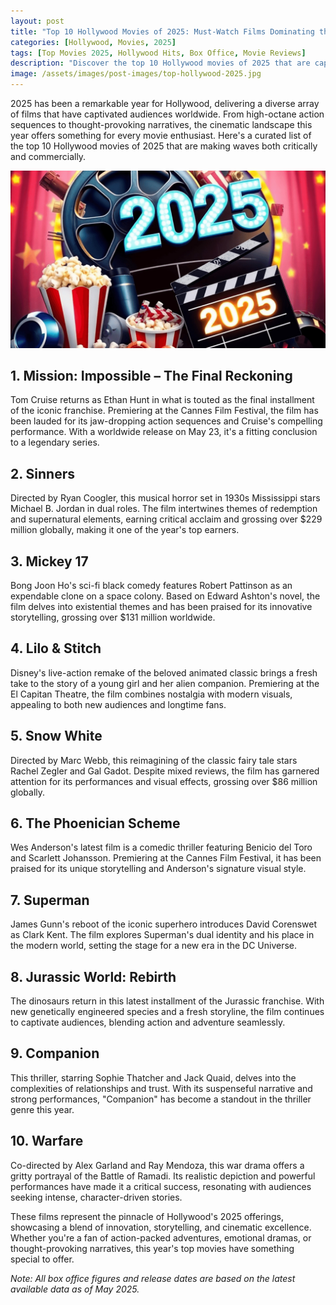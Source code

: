 ```yaml
---
layout: post
title: "Top 10 Hollywood Movies of 2025: Must-Watch Films Dominating the Box Office"
categories: [Hollywood, Movies, 2025]
tags: [Top Movies 2025, Hollywood Hits, Box Office, Movie Reviews]
description: "Discover the top 10 Hollywood movies of 2025 that are captivating audiences worldwide. From action-packed blockbusters to critically acclaimed dramas, explore the films making waves this year."
image: /assets/images/post-images/top-hollywood-2025.jpg
---
```


2025 has been a remarkable year for Hollywood, delivering a diverse array of films that have captivated audiences worldwide. From high-octane action sequences to thought-provoking narratives, the cinematic landscape this year offers something for every movie enthusiast. Here's a curated list of the top 10 Hollywood movies of 2025 that are making waves both critically and commercially.

![Top hollywood movies in 2025 featured image](/assets/images/post-images/top-hollywood-2025.jpg)

## 1. Mission: Impossible – The Final Reckoning

Tom Cruise returns as Ethan Hunt in what is touted as the final installment of the iconic franchise. Premiering at the Cannes Film Festival, the film has been lauded for its jaw-dropping action sequences and Cruise's compelling performance. With a worldwide release on May 23, it's a fitting conclusion to a legendary series.

## 2. Sinners

Directed by Ryan Coogler, this musical horror set in 1930s Mississippi stars Michael B. Jordan in dual roles. The film intertwines themes of redemption and supernatural elements, earning critical acclaim and grossing over $229 million globally, making it one of the year's top earners.

## 3. Mickey 17

Bong Joon Ho's sci-fi black comedy features Robert Pattinson as an expendable clone on a space colony. Based on Edward Ashton's novel, the film delves into existential themes and has been praised for its innovative storytelling, grossing over $131 million worldwide.

## 4. Lilo & Stitch

Disney's live-action remake of the beloved animated classic brings a fresh take to the story of a young girl and her alien companion. Premiering at the El Capitan Theatre, the film combines nostalgia with modern visuals, appealing to both new audiences and longtime fans.

## 5. Snow White

Directed by Marc Webb, this reimagining of the classic fairy tale stars Rachel Zegler and Gal Gadot. Despite mixed reviews, the film has garnered attention for its performances and visual effects, grossing over $86 million globally.

## 6. The Phoenician Scheme

Wes Anderson's latest film is a comedic thriller featuring Benicio del Toro and Scarlett Johansson. Premiering at the Cannes Film Festival, it has been praised for its unique storytelling and Anderson's signature visual style.

## 7. Superman

James Gunn's reboot of the iconic superhero introduces David Corenswet as Clark Kent. The film explores Superman's dual identity and his place in the modern world, setting the stage for a new era in the DC Universe.

## 8. Jurassic World: Rebirth

The dinosaurs return in this latest installment of the Jurassic franchise. With new genetically engineered species and a fresh storyline, the film continues to captivate audiences, blending action and adventure seamlessly.

## 9. Companion

This thriller, starring Sophie Thatcher and Jack Quaid, delves into the complexities of relationships and trust. With its suspenseful narrative and strong performances, "Companion" has become a standout in the thriller genre this year.

## 10. Warfare

Co-directed by Alex Garland and Ray Mendoza, this war drama offers a gritty portrayal of the Battle of Ramadi. Its realistic depiction and powerful performances have made it a critical success, resonating with audiences seeking intense, character-driven stories.

These films represent the pinnacle of Hollywood's 2025 offerings, showcasing a blend of innovation, storytelling, and cinematic excellence. Whether you're a fan of action-packed adventures, emotional dramas, or thought-provoking narratives, this year's top movies have something special to offer.

*Note: All box office figures and release dates are based on the latest available data as of May 2025.*

